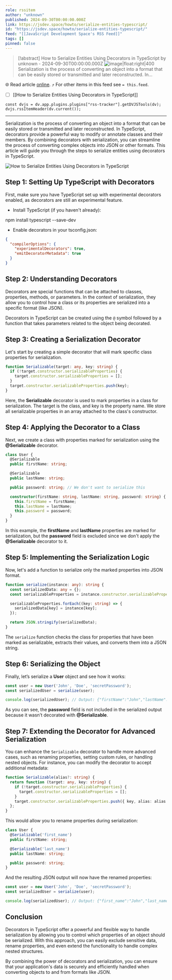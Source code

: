 ```yaml
---
role: rssitem
author: "unknown"
published: 2024-09-30T00:00:00.000Z
link: https://jsdev.space/howto/serialize-entities-typescript/
id: "https://jsdev.space/howto/serialize-entities-typescript/"
feed: "[[JavaScript Development Space's RSS Feed]]"
tags: []
pinned: false
---
```


> [!abstract] How to Serialize Entities Using Decorators in TypeScript by unknown - 2024-09-30T00:00:00.000Z
> ![image|float:right|400](./images/serialize-entities-typescript.png) Serialization is the process of converting an object into a format that can be easily stored or transmitted and later reconstructed. In…

🌐 Read article [online](https://jsdev.space/howto/serialize-entities-typescript/). ⤴ For other items in this feed see `= this.feed`.

- [ ] [[How to Serialize Entities Using Decorators in TypeScript]]

~~~dataviewjs
const dvjs = dv.app.plugins.plugins["rss-tracker"].getDVJSTools(dv);
dvjs.rssItemHeader(dv.current());
~~~

- - -
Serialization is the process of converting an object into a format that can be easily stored or
transmitted and later reconstructed. In TypeScript, decorators provide a powerful way to modify or
annotate classes and their members. By combining decorators with serialization, you can streamline
the process of converting complex objects into JSON or other formats. This article will guide you
through the steps to serialize entities using decorators in TypeScript.

![How to Serialize Entities Using Decorators in TypeScript](./images/serialize-entities-typescript.png)

## Step 1: Setting Up TypeScript with Decorators

First, make sure you have TypeScript set up with experimental decorators enabled, as decorators are
still an experimental feature.

- Install TypeScript (if you haven't already):

<div className='code-cmd'>npm install typescript --save-dev</div>

- Enable decorators in your tsconfig.json:

```json
{
  "compilerOptions": {
    "experimentalDecorators": true,
    "emitDecoratorMetadata": true
  }
}
```

## Step 2: Understanding Decorators

Decorators are special functions that can be attached to classes, properties, methods, or
parameters. In the context of serialization, they allow you to control how a class or its properties
are serialized into a specific format (like JSON).

Decorators in TypeScript can be created using the `@` symbol followed by a function that takes
parameters related to the object being decorated.

## Step 3: Creating a Serialization Decorator

Let's start by creating a simple decorator that will mark specific class properties for
serialization.

```ts
function Serializable(target: any, key: string) {
  if (!target.constructor.serializableProperties) {
    target.constructor.serializableProperties = [];
  }
  target.constructor.serializableProperties.push(key);
}
```

Here, the **Serializable** decorator is used to mark properties in a class for serialization. The
target is the class, and key is the property name. We store all serializable properties in an array
attached to the class's constructor.

## Step 4: Applying the Decorator to a Class

Next, we create a class with properties marked for serialization using the **@Serializable**
decorator.

```ts
class User {
  @Serializable
  public firstName: string;

  @Serializable
  public lastName: string;

  public password: string; // We don't want to serialize this

  constructor(firstName: string, lastName: string, password: string) {
    this.firstName = firstName;
    this.lastName = lastName;
    this.password = password;
  }
}
```

In this example, the **firstName** and **lastName** properties are marked for serialization, but the
**password** field is excluded since we don't apply the **@Serializable** decorator to it.

## Step 5: Implementing the Serialization Logic

Now, let's add a function to serialize only the marked properties into JSON format.

```ts
function serialize(instance: any): string {
  const serializedData: any = {};
  const serializableProperties = instance.constructor.serializableProperties || [];

  serializableProperties.forEach((key: string) => {
    serializedData[key] = instance[key];
  });

  return JSON.stringify(serializedData);
}
```

The `serialize` function checks the class for properties that have been marked as serializable,
extracts their values, and converts them into a JSON string.

## Step 6: Serializing the Object

Finally, let’s serialize a **User** object and see how it works:

```ts
const user = new User('John', 'Doe', 'secretPassword');
const serializedUser = serialize(user);

console.log(serializedUser); // Output: {"firstName":"John","lastName":"Doe"}
```

As you can see, the **password** field is not included in the serialized output because it wasn’t
decorated with **@Serializable**.

## Step 7: Extending the Decorator for Advanced Serialization

You can enhance the `Serializable` decorator to handle more advanced cases, such as renaming
properties, setting custom rules, or handling nested objects. For instance, you can modify the
decorator to accept additional metadata:

```ts
function Serializable(alias?: string) {
  return function (target: any, key: string) {
    if (!target.constructor.serializableProperties) {
      target.constructor.serializableProperties = [];
    }
    target.constructor.serializableProperties.push({ key, alias: alias || key });
  };
}
```

This would allow you to rename properties during serialization:

```ts
class User {
  @Serializable('first_name')
  public firstName: string;

  @Serializable('last_name')
  public lastName: string;

  public password: string;
}
```

And the resulting JSON output will now have the renamed properties:

```ts
const user = new User('John', 'Doe', 'secretPassword');
const serializedUser = serialize(user);

console.log(serializedUser); // Output: {"first_name":"John","last_name":"Doe"}
```

## Conclusion

Decorators in TypeScript offer a powerful and flexible way to handle serialization by allowing you
to control which properties of an object should be serialized. With this approach, you can easily
exclude sensitive data, rename properties, and even extend the functionality to handle complex
nested structures.

By combining the power of decorators and serialization, you can ensure that your application's data
is securely and efficiently handled when converting objects to and from formats like JSON.